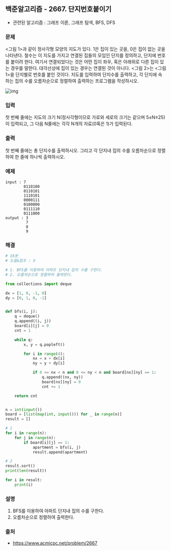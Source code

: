 ## 백준알고리즘 - 2667. 단지번호붙이기

- 관련된 알고리즘 : 그래프 이론, 그래프 탐색, BFS, DFS

### 문제

<그림 1>과 같이 정사각형 모양의 지도가 있다. 1은 집이 있는 곳을, 0은 집이 없는 곳을 나타낸다. 철수는 이 지도를 가지고 연결된 집들의 모임인 단지를 정의하고, 단지에 번호를 붙이려 한다. 여기서 연결되었다는 것은 어떤 집이 좌우, 혹은 아래위로 다른 집이 있는 경우를 말한다. 대각선상에 집이 있는 경우는 연결된 것이 아니다. <그림 2>는 <그림 1>을 단지별로 번호를 붙인 것이다. 지도를 입력하여 단지수를 출력하고, 각 단지에 속하는 집의 수를 오름차순으로 정렬하여 출력하는 프로그램을 작성하시오.

![img](https://www.acmicpc.net/upload/images/ITVH9w1Gf6eCRdThfkegBUSOKd.png)

### 입력

첫 번째 줄에는 지도의 크기 N(정사각형이므로 가로와 세로의 크기는 같으며 5≤N≤25)이 입력되고, 그 다음 N줄에는 각각 N개의 자료(0혹은 1)가 입력된다.

### 출력

첫 번째 줄에는 총 단지수를 출력하시오. 그리고 각 단지내 집의 수를 오름차순으로 정렬하여 한 줄에 하나씩 출력하시오.

### 예제

```
input : 7
        0110100
        0110101
        1110101
        0000111
        0100000
        0111110
        0111000
output : 3
         7
         8
         9
```

### 해결

```python
# 16분
# 도움&참조 : X

# 1. BFS를 이용하여 아파트 단지내 집의 수를 구한다.
# 2. 오름차순으로 정렬하여 출력한다.

from collections import deque

dx = [1, 0, -1, 0]
dy = [0, 1, 0, -1]


def bfs(i, j):
    q = deque()
    q.append((i, j))
    board[i][j] = 0
    cnt = 1

    while q:
        x, y = q.popleft()

        for i in range(4):
            nx = x + dx[i]
            ny = y + dy[i]

            if 0 <= nx < n and 0 <= ny < n and board[nx][ny] == 1:
                q.append((nx, ny))
                board[nx][ny] = 0
                cnt += 1

    return cnt


n = int(input())
board = [list(map(int, input())) for _ in range(n)]
result = []

# 1
for i in range(n):
    for j in range(n):
        if board[i][j] == 1:
            apartment = bfs(i, j)
            result.append(apartment)

# 2
result.sort()
print(len(result))

for i in result:
    print(i)

```

### 설명

1. BFS를 이용하여 아파트 단지내 집의 수를 구한다.
2. 오름차순으로 정렬하여 출력한다.

### 출처

- https://www.acmicpc.net/problem/2667
